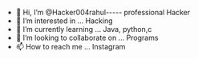 - 👋 Hi, I’m @Hacker004rahul----- professional Hacker 
- 👀 I’m interested in ... Hacking 
- 🌱 I’m currently learning ... Java, python,c
- 💞️ I’m looking to collaborate on ... Programs 
- 📫 How to reach me ... Instagram 

<!---
Hacker004rahul/Hacker004rahul is a ✨ special ✨ repository because its `README.md` (this file) appears on your GitHub profile.
You can click the Preview link to take a look at your changes.
--->
